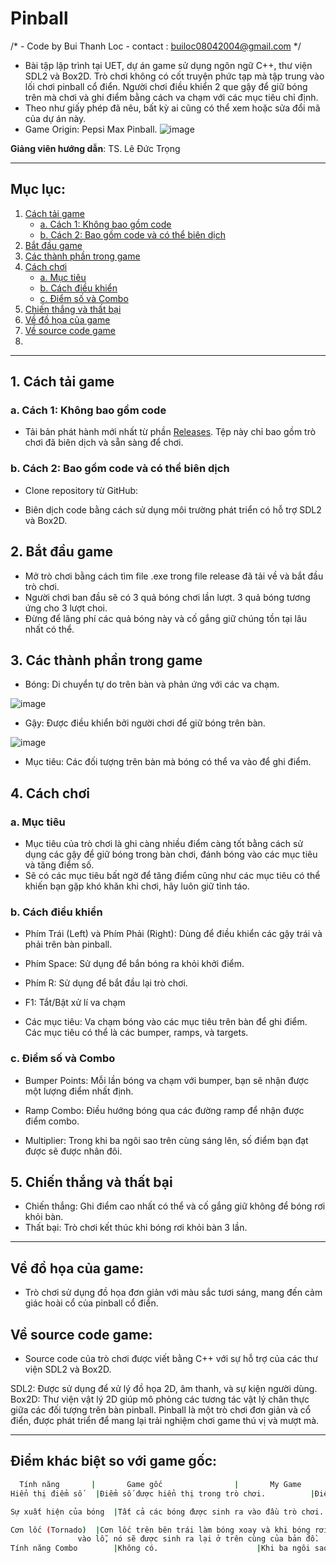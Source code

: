 # Pinball
/*	  - Code by Bui Thanh Loc -
	contact : builoc08042004@gmail.com
*/

- Bài tập lập trình tại UET, dự án game sử dụng ngôn ngữ C++, thư viện SDL2 và Box2D. Trò chơi không có cốt truyện phức tạp mà tập trung vào lối chơi pinball cổ điển. Người chơi điều khiển 2 que gậy để giữ bóng trên mà chơi và ghi điểm bằng cách va chạm với các mục tiêu chỉ định.
- Theo như giấy phép đã nêu, bất kỳ ai cũng có thể xem hoặc sửa đổi mã của dự án này.
- Game Origin: Pepsi Max Pinball.
![image](https://github.com/locbbb48/Pinball/blob/main/Assets/Map.png)

**Giảng viên hướng dẫn**: TS. Lê Đức Trọng

---

## Mục lục:
1. [Cách tải game](#1-cách-tải-game)
   - [a. Cách 1: Không bao gồm code](#a-cách-1-không-bao-gồm-code)
   - [b. Cách 2: Bao gồm code và có thể biên dịch](#b-cách-2-bao-gồm-code-và-có-thể-biên-dịch)
2. [Bắt đầu game](#2-bắt-đầu-game)
3. [Các thành phần trong game](#3-các-thành-phần-trong-game)
4. [Cách chơi](#4-cách-chơi)
   - [a. Mục tiêu](#a-mục-tiêu)
   - [b. Cách điều khiển](#b-cách-điều-khiển)
   - [c. Điểm số và Combo](#c-điểm-số-và-combo)
5. [Chiến thắng và thất bại](#5-chiến-thắng-và-thất-bại)
6. [Về đồ họa của game](#về-đồ-họa-của-game)
7. [Về source code game](#về-source-code-game)
8. 

---

## 1. Cách tải game

### a. Cách 1: Không bao gồm code
- Tải bản phát hành mới nhất từ phần [Releases](https://github.com/your-repo/releases). Tệp này chỉ bao gồm trò chơi đã biên dịch và sẵn sàng để chơi.

### b. Cách 2: Bao gồm code và có thể biên dịch
- Clone repository từ GitHub:
 
- Biên dịch code bằng cách sử dụng môi trường phát triển có hỗ trợ SDL2 và Box2D.
## 2. Bắt đầu game
- Mở trò chơi bằng cách tìm file .exe trong file release đã tải về và bắt đầu trò chơi.
- Người chơi ban đầu sẽ có 3 quả bóng chơi lần lượt. 3 quả bóng tương ứng cho 3 lượt choi.
- Đừng để lãng phí các quả bóng này và cố gắng giữ chúng tồn tại lâu nhất có thể.


## 3. Các thành phần trong game
- Bóng: Di chuyển tự do trên bàn và phản ứng với các va chạm.

![image](https://github.com/locbbb48/Pinball/blob/main/Assets/ball.png)

- Gậy: Được điều khiển bởi người chơi để giữ bóng trên bàn.

![image](https://github.com/locbbb48/Pinball/blob/main/Assets/flippers.png)

- Mục tiêu: Các đối tượng trên bàn mà bóng có thể va vào để ghi điểm.


## 4. Cách chơi
### a. Mục tiêu
- Mục tiêu của trò chơi là ghi càng nhiều điểm càng tốt bằng cách sử dụng các gậy để giữ bóng trong bàn chơi, đánh bóng vào các mục tiêu và tăng điểm số.
- Sẽ có các mục tiêu bất ngờ để tăng điểm cũng như các mục tiêu có thể khiến bạn gặp khó khăn khi chơi, hãy luôn giữ tỉnh táo.

### b. Cách điều khiển
- Phím Trái (Left) và Phím Phải (Right): Dùng để điều khiển các gậy trái và phải trên bàn pinball.


- Phím Space: Sử dụng để bắn bóng ra khỏi khởi điểm.


- Phím R: Sử dụng để bắt đầu lại trò chơi.


- F1: Tắt/Bật xử lí va chạm

- Các mục tiêu: Va chạm bóng vào các mục tiêu trên bàn để ghi điểm. Các mục tiêu có thể là các bumper, ramps, và targets.
### c. Điểm số và Combo
- Bumper Points: Mỗi lần bóng va chạm với bumper, bạn sẽ nhận được một lượng điểm nhất định.


- Ramp Combo: Điều hướng bóng qua các đường ramp để nhận được điểm combo.


- Multiplier: Trong khi ba ngôi sao trên cùng sáng lên, số điểm bạn đạt được sẽ được nhân đôi.


## 5. Chiến thắng và thất bại
- Chiến thắng: Ghi điểm cao nhất có thể và cố gắng giữ không để bóng rơi khỏi bàn.
- Thất bại: Trò chơi kết thúc khi bóng rơi khỏi bàn 3 lần.


---

## Về đồ họa của game:
- Trò chơi sử dụng đồ họa đơn giản với màu sắc tươi sáng, mang đến cảm giác hoài cổ của pinball cổ điển.

## Về source code game:
- Source code của trò chơi được viết bằng C++ với sự hỗ trợ của các thư viện SDL2 và Box2D.

SDL2: Được sử dụng để xử lý đồ họa 2D, âm thanh, và sự kiện người dùng.
Box2D: Thư viện vật lý 2D giúp mô phỏng các tương tác vật lý chân thực giữa các đối tượng trên bàn pinball.
Pinball là một trò chơi đơn giản và cổ điển, được phát triển để mang lại trải nghiệm chơi game thú vị và mượt mà.

---


## Điểm khác biệt so với game gốc:
  ```bash
	Tính năng		|		Game gốc				|		My Game
 Hiển thị điểm số	|Điểm số được hiển thị trong trò chơi.			|Điểm số được hiển thị trên tiêu đề cùng với số mạng còn lại.

 Sự xuất hiện của bóng	|Tất cả các bóng được sinh ra vào đầu trò chơi.		|Một bóng được sinh ra và được tái sinh khi người chơi mất một mạng.

 Cơn lốc (Tornado)	|Cơn lốc trên bên trái làm bóng xoay và khi bóng rơi 	|Cơn lốc chỉ sinh ra bóng ở trên cùng của bản đồ khi bóng rơi vào lỗ.
				 vào lỗ, nó sẽ được sinh ra lại ở trên cùng của bản đồ.	
 Tính năng Combo		|Không có.						|Khi ba ngôi sao trên cùng được sáng lên, điểm số bạn nhận được sẽ được nhân đôi (x2).
